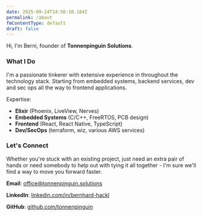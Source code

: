 ```yaml
---
date: 2025-09-24T14:56:10.184Z
permalink: /about
fmContentType: default
draft: false
---
```


Hi, I'm Berni, founder of **Tonnenpinguin Solutions**.

### What I Do

I'm a passionate tinkerer with extensive experience in throughout the technology stack. Starting from embedded systems, backend services, dev and sec ops all the way to frontend applications.

Expertise:

- **Elixir** (Phoenix, LiveView, Nerves)
- **Embedded Systems** (C/C++, FreeRTOS, PCB design)
- **Frontend** (React, React Native, TypeScript)
- **Dev/SecOps** (terraform, wiz, various AWS services)

### Let's Connect

Whether you're stuck with an existing project, just need an extra pair of hands or need somebody to help out with tying it all together - I'm sure we'll find a way to move you forward faster.

**Email**: [office@tonnenpinguin.solutions](mailto:office@tonnenpinguin.solutions)

**LinkedIn**: [linkedin.com/in/bernhard-hackl](https://www.linkedin.com/in/bernhard-hackl/)

**GitHub**: [github.com/tonnenpinguin](https://github.com/tonnenpinguin/)
